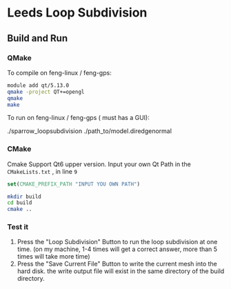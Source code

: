 # Leeds Loop Subdivision

## Build and Run
### QMake
To compile on feng-linux / feng-gps:
```bash
module add qt/5.13.0
qmake -project QT+=opengl
qmake
make
```
To run on feng-linux / feng-gps ( must has a GUI):

./sparrow_loopsubdivision  ./path_to/model.diredgenormal

### CMake
Cmake Support Qt6 upper version.
Input your own Qt Path in the `CMakeLists.txt` , in line `9`
```cmake
set(CMAKE_PREFIX_PATH "INPUT YOU OWN PATH")
```  

```bash
mkdir build
cd build
cmake ..
```  

### Test it
1. Press the "Loop Subdivision" Button to run the loop subdivision at one time. (on my machine, 1-4 times will get a correct answer, more than 5 times will take more time)
2. Press the "Save Current File" Button to write the current mesh into the hard disk. the write output file will exist in the same directory of the build directory.


